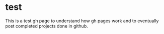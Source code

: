 # test
This is a test gh page to understand how gh pages work and to eventually post completed projects done in github. 
